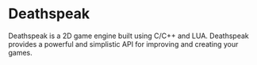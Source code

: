 # Deathspeak
Deathspeak is a 2D game engine built using C/C++ and LUA. Deathspeak provides a powerful and simplistic API for improving and creating your games.